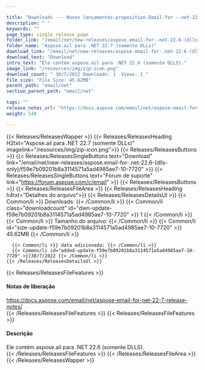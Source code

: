```yaml
---

title: "Downloads --- Novos lançamentos-proposition.Email-for -.net-22.6- (somente DLLS)"
description: " "
keywords: ""
page_type: single_release_page
folder_link: "/email/net/new-releases/aspose.email-for-.net-22.6-(dlls-only)/"
folder_name: "Aspose.ail para .NET 22.7 (somente DLLs)"
download_link: "/email/net/new-releases/aspose.email-for-.net-22.6-(dlls-only)/f59e7b09201b8a3114571a5ad4985ae7-10-7720"
download_text: "Download"
intro_text: "Ele contém aspose.ail para .NET 22.6 (somente DLLS)."
image_link: "/resources/img/zip-icon.png"
download_count: " 30/7/2022 Downloads: 1  Views: 1 "
file_size: "File Size: 45.62MB"
parent_path: "email/net"
section_parent_path: "email/net"

tags: ""
release_notes_url: "https://docs.aspose.com/email/net/aspose-email-for-net-22-7-release-notes/"
weight: 548

---
```


{{< Releases/ReleasesWapper >}}
  {{< Releases/ReleasesHeading H2txt="Aspose.ail para .NET 22.7 (somente DLLs)" imagelink="/resources/img/zip-icon.png">}}
  {{< Releases/ReleasesButtons >}}
    {{< Releases/ReleasesSingleButtons text="Download" link="/email/net/new-releases/aspose.email-for-.net-22.6-(dlls-only)/f59e7b09201b8a3114571a5ad4985ae7-10-7720" >}}
    {{< Releases/ReleasesSingleButtons text="Fórum de suporte" link="https://forum.aspose.com/c/email" >}}
  {{< Releases/ReleasesButtons >}}
  {{< Releases/ReleasesFileArea >}}
    {{< Releases/ReleasesHeading h4txt="Detalhes do arquivo">}}
    {{< Releases/ReleasesDetailsUl >}}
      {{< Common/li >}} Downloads: {{< /Common/li >}}
      {{< Common/li class="downloadcount" id="dwn-update-f59e7b09201b8a3114571a5ad4985ae7-10-7720" >}} 1 {{< /Common/li >}}
      {{< Common/li >}} Tamanho do arquivo: {{< /Common/li >}}
      {{< Common/li id="size-update-f59e7b09201b8a3114571a5ad4985ae7-10-7720" >}} 45.62MB {{< /Common/li >}}

      {{< Common/li >}} data adicionada: {{< /Common/li >}}
      {{< Common/li id="added-update-f59e7b09201b8a3114571a5ad4985ae7-10-7720" >}}30/7/2022 {{< /Common/li >}}
    {{< /Releases/ReleasesDetailsUl >}}

  {{< Releases/ReleasesFileFeatures >}}
      <h4>Notas de liberação</h4><div><a href='https://docs.aspose.com/email/net/aspose-email-for-net-22-7-release-notes/'>https://docs.aspose.com/email/net/aspose-email-for-net-22-7-release-notes/</a></div>
  {{< /Releases/ReleasesFileFeatures >}}
  {{< Releases/ReleasesFileFeatures >}}
      <h4>Descrição</h4><div class="HTMLDescription">Ele contém aspose.ail para .NET 22.6 (somente DLLS).</div>
  {{< /Releases/ReleasesFileFeatures >}}
 {{< /Releases/ReleasesFileArea >}}
{{< /Releases/ReleasesWapper >}}


